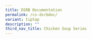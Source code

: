 ```yaml
---
title: DSRB Documentation
permalink: /cs-dsrbdoc/
variant: tiptap
description: ""
third_nav_title: Chicken Soup Series
---
```

